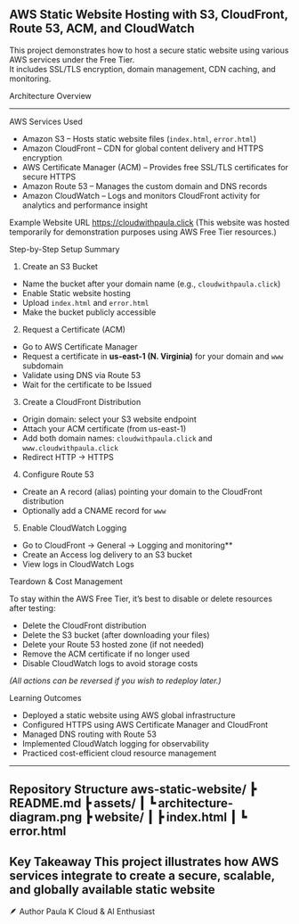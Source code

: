 AWS Static Website Hosting with S3, CloudFront, Route 53, ACM, and CloudWatch
---
This project demonstrates how to host a secure static website using various AWS services under the Free Tier.  
It includes SSL/TLS encryption, domain management, CDN caching, and  monitoring.

Architecture Overview

---
AWS Services Used
- Amazon S3 – Hosts static website files (`index.html`, `error.html`)
- Amazon CloudFront – CDN for global content delivery and HTTPS encryption
- AWS Certificate Manager (ACM) – Provides free SSL/TLS certificates for secure HTTPS
- Amazon Route 53 – Manages the custom domain and DNS records
- Amazon CloudWatch – Logs and monitors CloudFront activity for analytics and performance insight

 Example Website URL
https://cloudwithpaula.click 
(This website was hosted temporarily for demonstration purposes using AWS Free Tier resources.)

Step-by-Step Setup Summary
1. Create an S3 Bucket
- Name the bucket after your domain name (e.g., `cloudwithpaula.click`)
- Enable Static website hosting
- Upload `index.html` and `error.html`
- Make the bucket publicly accessible

2. Request a Certificate (ACM)
- Go to AWS Certificate Manager
- Request a certificate in **us-east-1 (N. Virginia)** for your domain and `www` subdomain
- Validate using DNS via Route 53
- Wait for the certificate to be Issued

3. Create a CloudFront Distribution
- Origin domain: select your S3 website endpoint
- Attach your ACM certificate (from us-east-1)
- Add both domain names: `cloudwithpaula.click` and `www.cloudwithpaula.click`
- Redirect HTTP → HTTPS

4. Configure Route 53
- Create an A record (alias) pointing your domain to the CloudFront distribution
- Optionally add a CNAME record for `www`

5. Enable CloudWatch Logging
- Go to CloudFront → General → Logging and monitoring**
- Create an Access log delivery to an S3 bucket
- View logs in CloudWatch Logs

 Teardown & Cost Management

To stay within the AWS Free Tier, it’s best to disable or delete resources after testing:
- Delete the CloudFront distribution
- Delete the S3 bucket (after downloading your files)
- Delete your Route 53 hosted zone (if not needed)
- Remove the ACM certificate if no longer used
- Disable CloudWatch logs to avoid storage costs

*(All actions can be reversed if you wish to redeploy later.)*

Learning Outcomes

- Deployed a static website using AWS global infrastructure  
- Configured HTTPS using AWS Certificate Manager and CloudFront  
- Managed DNS routing with Route 53  
- Implemented CloudWatch logging for observability  
- Practiced cost-efficient cloud resource management  
---
 Repository Structure
aws-static-website/
┣  README.md
┣ assets/
┃ ┗ architecture-diagram.png
┣ website/
┃ ┣ index.html
┃ ┗ error.html
---
Key Takeaway
This project illustrates how AWS services integrate to create a secure, scalable, and globally available static website 
---
🪶 Author
Paula K
Cloud & AI Enthusiast


